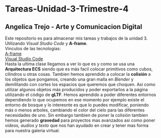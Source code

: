 # Tareas-Unidad-3-Trimestre-4
## Angelica Trejo - Arte y Comunicacion Digital
Este repositorio es para almacenar mis tareas y trabajos de la unidad 3. Utilizando *Visual Studio Code* y **A-frame**.  
Vinculos de las tecnologias:  
[A-frame](https://aframe.io/)  
[Visual Studio Code](https://code.visualstudio.com/)  
Hasta la ultima clase llegamos a ver lo que es y como se usa una **Arquitectura ECS** siendo que es más facil colocar primitivos como cubos, cilindros u otras cosas.
Tambien hemos aprendido a colocar la **colisión** a los objetos que pongamos, creando una gran malla en *Blender* y demilitando con cortes los espacios que queremos que choquen. Asi como utilizar algunos objetos más producidos y poder exportarlos a la página utilizando el código de **gLTF**. Hemos aprendido a poder diferentes entornos dependiendo lo que ocupemos en ese momento por ejemplo existe el entorno de bosque y lo interesnte es que lo puedes modificar, poniendo más o menos arboles, cambiando el color del cielo para las diferentes necesidades de uno.
Sin embargo tambien de poner la colisión tambien hemos generado **gravedad** para proyectos mas avanzados asi como poner *videos, audios y texto* que nos han ayudado en crear y tener mas forma para nuestra galeria virtual. 